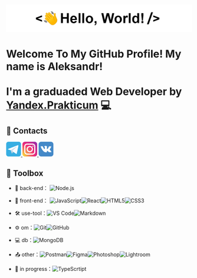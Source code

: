 <div align="center">
   <img src="https://github.com/MethodM4N/MethodM4N/blob/main/Images/HelloWorld.gif" alt="HelloWorld" />
</div>

# Welcome To My GitHub Profile! My name is Aleksandr! <br></br> I'm a graduaded Web Developer by [Yandex.Prakticum](https://practicum.yandex.ru/) :computer:

## :link: Contacts

<p align="left">
   <a href="https://t.me/Methodmvn" target="_blank"> <img src="https://github.com/MethodM4N/MethodM4N/blob/main/icons/telegram_icon_130816.png" alt="Telegram" width="40" height="40"/> </a>
   <a href="https://www.instagram.com/304mthd/" target="_blank"> <img src="https://github.com/MethodM4N/MethodM4N/blob/main/icons/iconfinder-social-media-applications-3instagram-4102579_113804.png" alt="Instagram" width="40" height="40"/> </a>
   <a href="https://vk.com/1kolganov1" target="_blank"> <img src="https://github.com/MethodM4N/MethodM4N/blob/main/icons/iconfinder-social-media-applications-32vk-4102593_113806.png" alt="Telegram" width="40" height="40"/> </a>
</p>

## :toolbox: Toolbox

- 🔭 back-end： ![Node.js](https://img.shields.io/badge/-Node.js-brightgreen)

- 👯 front-end： ![JavaScript](https://img.shields.io/badge/-JavaScript-yellow?style=flat-circle&logo=javascript)![React](https://img.shields.io/badge/-React-informational)![HTML5](https://img.shields.io/badge/-HTML5-yellow?style=flat-circle&logo=html5)![CSS3](https://img.shields.io/badge/-CSS3-yellow?style=flat-circle&logo=css3)

- :hammer_and_wrench: use-tool：![VS Code](https://img.shields.io/badge/-VSCode-blue?style=flat-circle&logo=VSCode)![Markdown](https://img.shields.io/badge/-Markdown-black?style=flat-circle&logo=markdown)

- ⚙️ om：![Git](https://img.shields.io/badge/-Git-yellow?style=flat-circle&logo=git)![GitHub](https://img.shields.io/badge/-GitHub-black?style=flat-circle&logo=GitHub)

- 💻 db：![MongoDB](https://img.shields.io/badge/-MongoDB-blue?style=flat-circle&logo=MongoDB)

- 📤 other：![Postman](https://img.shields.io/badge/-Postman-orange)![Figma](https://img.shields.io/badge/-Figma-critical)![Photoshop](https://img.shields.io/badge/-Photoshop-blue)![Lightroom](https://img.shields.io/badge/-Lightroom-blue)![]()    

- 🌱 in progress：![TypeScrtipt](https://img.shields.io/badge/-TypeScrtipt-informational)
